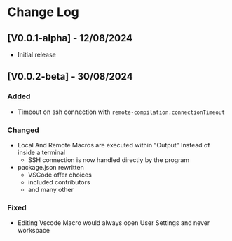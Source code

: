 # Change Log

## [V0.0.1-alpha] - 12/08/2024

- Initial release

## [V0.0.2-beta] - 30/08/2024

### Added
- Timeout on ssh connection with `remote-compilation.connectionTimeout`

### Changed
- Local And Remote Macros are executed within "Output" Instead of inside a terminal
  - SSH connection is now handled directly by the program
- package.json rewritten
  - VSCode offer choices
  - included contributors
  - and many other

### Fixed
- Editing Vscode Macro would always open User Settings and never workspace

<!--CHANGELOG TEMPLATE
Check [Keep a Changelog](http://keepachangelog.com/) for recommendations on how to structure this file.-->
<!---
## [V0.0.X] - DD/MM/YYYY

### Added
-

### Changed
-

### Removed
-

### Fixed
-

-->
